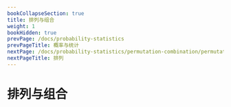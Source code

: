```yaml
---
bookCollapseSection: true
title: 排列与组合
weight: 1
bookHidden: true
prevPage: /docs/probability-statistics
prevPageTitle: 概率与统计
nextPage: /docs/probability-statistics/permutation-combination/permutation
nextPageTitle: 排列
---
```


# 排列与组合

